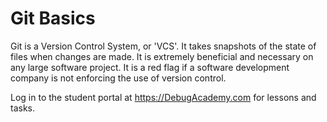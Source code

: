 # Git Basics

Git is a Version Control System, or 'VCS'. It takes snapshots of the state of files when changes are made. It is extremely beneficial and necessary on any large software project. It is a red flag if a software development company is not enforcing the use of version control.

Log in to the student portal at https://DebugAcademy.com for lessons and tasks.
